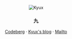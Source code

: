 <div align="center">
  <img src="https://raw.githubusercontent.com/Kyux-Channel/Kyux-Channel/main/kyu.png" alt="Kyux" />
  <h3>九</h3>
  <p><a href="https://codeberg.org/Kyux_Channel">Codeberg</a> · <a href="mailto:jiupinx@outlook.com">Kyux's blog</a> · <a href="https://kyux/">Mailto</a></p>
</div>
